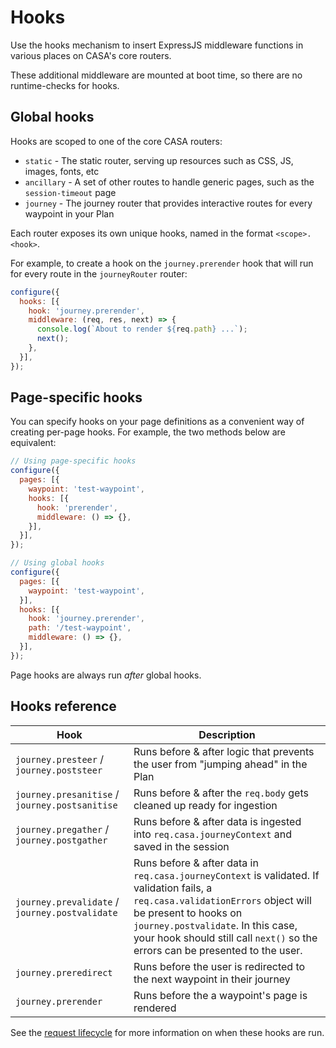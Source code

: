 # Hooks

Use the hooks mechanism to insert ExpressJS middleware functions in various places on CASA's core routers.

These additional middleware are mounted at boot time, so there are no runtime-checks for hooks.

## Global hooks

Hooks are scoped to one of the core CASA routers:

* `static` - The static router, serving up resources such as CSS, JS, images, fonts, etc
* `ancillary` - A set of other routes to handle generic pages, such as the `session-timeout` page
* `journey` - The journey router that provides interactive routes for every waypoint in your Plan

Each router exposes its own unique hooks, named in the format `<scope>.<hook>`.

For example, to create a hook on the `journey.prerender` hook that will run for every route in the `journeyRouter` router:

```javascript
configure({
  hooks: [{
    hook: 'journey.prerender',
    middleware: (req, res, next) => {
      console.log(`About to render ${req.path} ...`);
      next();
    },
  }],
});
```

## Page-specific hooks

You can specify hooks on your page definitions as a convenient way of creating per-page hooks. For example, the two methods below are equivalent:

```javascript
// Using page-specific hooks
configure({
  pages: [{
    waypoint: 'test-waypoint',
    hooks: [{
      hook: 'prerender',
      middleware: () => {},
    }],
  }],
});

// Using global hooks
configure({
  pages: [{
    waypoint: 'test-waypoint',
  }],
  hooks: [{
    hook: 'journey.prerender',
    path: '/test-waypoint',
    middleware: () => {},
  }],
});
```

Page hooks are always run _after_ global hooks.

## Hooks reference

| Hook | Description |
|------|-------------|
| `journey.presteer` / `journey.poststeer` | Runs before & after logic that prevents the user from "jumping ahead" in the Plan |
| `journey.presanitise` / `journey.postsanitise` | Runs before & after the `req.body` gets cleaned up ready for ingestion |
| `journey.pregather` / `journey.postgather` | Runs before & after data is ingested into `req.casa.journeyContext` and saved in the session |
| `journey.prevalidate` / `journey.postvalidate` | Runs before & after data in `req.casa.journeyContext` is validated. If validation fails, a `req.casa.validationErrors` object will be present to hooks on `journey.postvalidate`. In this case, your hook should still call `next()` so the errors can be presented to the user. |
| `journey.preredirect` | Runs before the user is redirected to the next waypoint in their journey |
| `journey.prerender` | Runs before the a waypoint's page is rendered |

See the [request lifecycle](docs/request-lifecycle.md) for more information on when these hooks are run.
